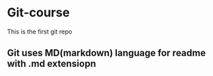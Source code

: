 # Git-course
This is the first git repo

## Git uses MD(markdown) language for readme with .md extensiopn

